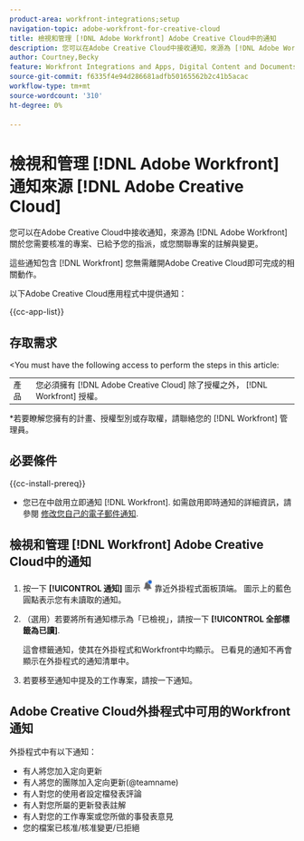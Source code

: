 ```yaml
---
product-area: workfront-integrations;setup
navigation-topic: adobe-workfront-for-creative-cloud
title: 檢視和管理 [!DNL Adobe Workfront] Adobe Creative Cloud中的通知
description: 您可以在Adobe Creative Cloud中接收通知，來源為 [!DNL Adobe Workfront] 關於您需要核准的專案、已給予您的指派，或您關聯專案的註解與變更。
author: Courtney,Becky
feature: Workfront Integrations and Apps, Digital Content and Documents
source-git-commit: f6335f4e94d286681adfb50165562b2c41b5acac
workflow-type: tm+mt
source-wordcount: '310'
ht-degree: 0%

---
```


# 檢視和管理 [!DNL Adobe Workfront] 通知來源 [!DNL Adobe Creative Cloud]

您可以在Adobe Creative Cloud中接收通知，來源為 [!DNL Adobe Workfront] 關於您需要核准的專案、已給予您的指派，或您關聯專案的註解與變更。

這些通知包含 [!DNL Workfront] 您無需離開Adobe Creative Cloud即可完成的相關動作。

以下Adobe Creative Cloud應用程式中提供通知：

{{cc-app-list}}

## 存取需求

&lt;You must have the following access to perform the steps in this article:

<table style="table-layout:auto"> 
 <col> 
 </col> 
 <col> 
 </col> 
 <tbody> 
  <tr> 
   <!--<td role="rowheader">[!DNL Adobe Workfront] plan*</td> 
   <td> <p>[!UICONTROL Pro] or higher</p> </td> 
  </tr> 
  <tr data-mc-conditions=""> 
   <td role="rowheader">[!DNL Adobe Workfront] license*</td> 
   <td> <p>[!UICONTROL Work] or [!UICONTROL Plan]</p> </td> 
  </tr> -->
  <tr> 
   <td role="rowheader">產品</td> 
   <td>您必須擁有 [!DNL Adobe Creative Cloud] 除了授權之外， [!DNL Workfront] 授權。</td> 
  </tr> 
 </tbody> 
</table>

&#42;若要瞭解您擁有的計畫、授權型別或存取權，請聯絡您的 [!DNL Workfront] 管理員。

## 必要條件

{{cc-install-prereq}}

* 您已在中啟用立即通知 [!DNL Workfront]. 如需啟用即時通知的詳細資訊，請參閱 [修改您自己的電子郵件通知](/help/quicksilver/workfront-basics/using-notifications/activate-or-deactivate-your-own-event-notifications.md).

## 檢視和管理 [!DNL Workfront] Adobe Creative Cloud中的通知

1. 按一下 **[!UICONTROL 通知]** 圖示 ![通知圖示](assets/cc-plugin-notifications-icon.png) 靠近外掛程式面板頂端。 圖示上的藍色圓點表示您有未讀取的通知。
1. （選用）若要將所有通知標示為「已檢視」，請按一下 **[!UICONTROL 全部標籤為已讀]**.

   這會標籤通知，使其在外掛程式和Workfront中均顯示。 已看見的通知不再會顯示在外掛程式的通知清單中。

1. 若要移至通知中提及的工作專案，請按一下通知。

## Adobe Creative Cloud外掛程式中可用的Workfront通知

外掛程式中有以下通知：


* 有人將您加入定向更新
* 有人將您的團隊加入定向更新(@teamname)
* 有人對您的使用者設定檔發表評論
* 有人對您所屬的更新發表註解
* 有人對您的工作專案或您所做的事發表意見
* 您的檔案已核准/核准變更/已拒絕


